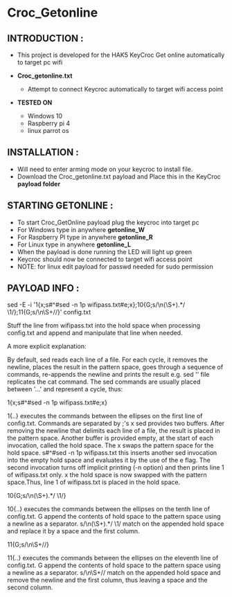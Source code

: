 # Croc_Getonline

## INTRODUCTION :
  - This project is developed for the HAK5 KeyCroc Get online automatically to target pc wifi

* **Croc_getonline.txt**
  - Attempt to connect Keycroc automatically to target wifi access point

* **TESTED ON**
  - Windows 10
  - Raspberry pi 4
  - linux parrot os

## INSTALLATION :

  - Will need to enter arming mode on your keycroc to install file.
  - Download the Croc_getonline.txt payload and Place this in the KeyCroc **payload folder**

## STARTING GETONLINE :

   - To start Croc_GetOnline payload plug the keycroc into target pc
   - For Windows type in anywhere **getonline_W**
   - For Raspberry PI type in anywhere **getonline_R**
   - For Linux type in anywhere **getonline_L**
   - When the payload is done running the LED will light up green
   - Keycroc should now be connected to target wifi access point
   - NOTE: for linux edit payload for passwd needed for sudo permission

## PAYLOAD INFO :

sed -E -i '1{x;s#^#sed -n 1p wifipass.txt#e;x};10{G;s/\n(\S+).*/ \1/};11{G;s/\n\S+//}' config.txt 

Stuff the line from wifipass.txt into the hold space when processing config.txt and append and manipulate that line when needed.

A more explicit explanation:

By default, sed reads each line of a file. For each cycle, it removes the newline, places the result in the pattern space, goes through a sequence of commands, re-appends the newline and prints the result e.g. sed '' file replicates the cat command. The sed commands are usually placed between '...' and represent a cycle, thus:

1{x;s#^#sed -n 1p wifipass.txt#e;x}

1{..} executes the commands between the ellipses on the first line of config.txt. Commands are separated by ;'s
x sed provides two buffers. After removing the newline that delimits each line of a file, the result is placed in the pattern space. Another buffer is provided empty, at the start of each invocation, called the hold space. The x swaps the pattern space for the hold space.
s#^#sed -n 1p wifipass.txt this inserts another sed invocation into the empty hold space and evaluates it by the use of the e flag. The second invocation turns off implicit printing (-n option) and then prints line 1 of wifipass.txt only.
x the hold space is now swapped with the pattern space.Thus, line 1 of wifipass.txt is placed in the hold space.

10{G;s/\n(\S+).*/ \1/}

10{..} executes the commands between the ellipses on the tenth line of config.txt.
G append the contents of hold space to the pattern space using a newline as a separator.
s/\n(\S+).*/ \1/ match on the appended hold space and replace it by a space and the first column.

11{G;s/\n\S+//}

11{..} executes the commands between the ellipses on the eleventh line of config.txt.
G append the contents of hold space to the pattern space using a newline as a separator.
s/\n\S+// match on the appended hold space and remove the newline and the first column, thus leaving a space and the second column. 
